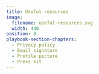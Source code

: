 ```yaml
---
title: Useful resources
image:
  filename: useful-resources.svg
  width: 440
position: 8
playbook-section-chapters:
  - Privacy policy
  - Email signature
  - Profile picture
  - Press kit
---
```

